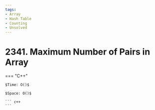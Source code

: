 ```yaml
---
tags:
- Array
- Hash Table
- Counting
- Unsolved
---
```



# 2341. Maximum Number of Pairs in Array

=== "C++"

    $Time: O()$

    $Space: O()$

    ``` c++
    ```